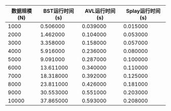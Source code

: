 | 数据规模(N) | BST运行时间(s) | AVL运行时间(s) | Splay运行时间(s) |
|---|---|---|---|
| 1000 | 0.506000 | 0.039000 | 0.015000 |
| 2000 | 1.462000 | 0.104000 | 0.053000 |
| 3000 | 3.358000 | 0.158000 | 0.057000 |
| 4000 | 5.916000 | 0.236000 | 0.080000 |
| 5000 | 9.091000 | 0.287000 | 0.100000 |
| 6000 | 13.611000 | 0.340000 | 0.110000 |
| 7000 | 18.318000 | 0.392000 | 0.125000 |
| 8000 | 23.811000 | 0.426000 | 0.181000 |
| 9000 | 30.553000 | 0.551000 | 0.203000 |
| 10000 | 37.865000 | 0.593000 | 0.208000 |
